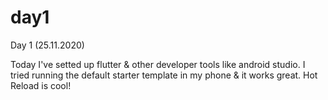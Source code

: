 # day1

Day 1 (25.11.2020)

Today I've setted up flutter & other developer tools like android studio. I tried running the default starter template in my phone & it works great. Hot Reload is cool!
